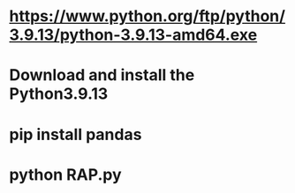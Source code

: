 # https://www.python.org/ftp/python/3.9.13/python-3.9.13-amd64.exe
# Download and install the Python3.9.13
# pip install pandas
# python RAP.py
